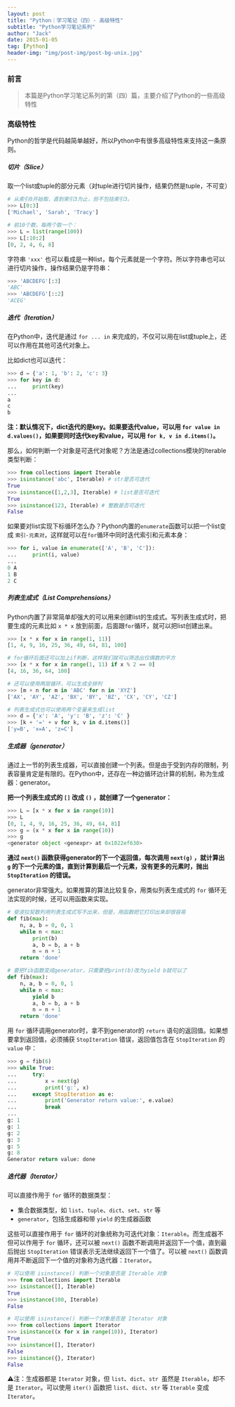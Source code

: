 ```yaml
---
layout: post
title: "Python｜学习笔记（四）- 高级特性"
subtitle: "Python学习笔记系列"
author: "Jack"
date: 2015-01-05
tag: [Python]
header-img: "img/post-img/post-bg-unix.jpg"
---
```


### 前言

> 本篇是Python学习笔记系列的第（四）篇，主要介绍了Python的一些高级特性

### 高级特性

Python的哲学是代码越简单越好，所以Python中有很多高级特性来支持这一条原则。

##### 切片（Slice）

取一个list或tuple的部分元素（对tuple进行切片操作，结果仍然是tuple，不可变）

```python
# 从索引0开始取，直到索引3为止，但不包括索引3。
>>> L[0:3]
['Michael', 'Sarah', 'Tracy']

# 前10个数，每两个取一个：
>>> L = list(range(100))
>>> L[:10:2]
[0, 2, 4, 6, 8]
```

字符串 `'xxx'` 也可以看成是一种list，每个元素就是一个字符。所以字符串也可以进行切片操作，操作结果仍是字符串：

```python
>>> 'ABCDEFG'[:3]
'ABC'
>>> 'ABCDEFG'[::2]
'ACEG'
```



##### 迭代（Iteration）

在Python中，迭代是通过 `for ... in` 来完成的，不仅可以用在list或tuple上，还可以作用在其他可迭代对象上。

比如dict也可以迭代：

```python
>>> d = {'a': 1, 'b': 2, 'c': 3}
>>> for key in d:
...     print(key)
...
a
c
b
```

**注：默认情况下，dict迭代的是key。如果要迭代value，可以用 `for value in d.values()`，如果要同时迭代key和value，可以用 `for k, v in d.items()`。**

那么，如何判断一个对象是可迭代对象呢？方法是通过collections模块的Iterable类型判断：

```python
>>> from collections import Iterable
>>> isinstance('abc', Iterable) # str是否可迭代
True
>>> isinstance([1,2,3], Iterable) # list是否可迭代
True
>>> isinstance(123, Iterable) # 整数是否可迭代
False
```

如果要对list实现下标循环怎么办？Python内置的`enumerate`函数可以把一个list变成 `索引-元素对`，这样就可以在`for`循环中同时迭代索引和元素本身：

```python
>>> for i, value in enumerate(['A', 'B', 'C']):
...     print(i, value)
...
0 A
1 B
2 C
```

##### 列表生成式（List Comprehensions）

Python内置了非常简单却强大的可以用来创建list的生成式。写列表生成式时，把要生成的元素比如 `x * x` 放到前面，后面跟`for`循环，就可以把list创建出来。

```python
>>> [x * x for x in range(1, 11)]
[1, 4, 9, 16, 25, 36, 49, 64, 81, 100]

# for循环后面还可以加上if判断，这样我们就可以筛选出仅偶数的平方
>>> [x * x for x in range(1, 11) if x % 2 == 0]
[4, 16, 36, 64, 100]

# 还可以使用两层循环，可以生成全排列
>>> [m + n for m in 'ABC' for n in 'XYZ']
['AX', 'AY', 'AZ', 'BX', 'BY', 'BZ', 'CX', 'CY', 'CZ']

# 列表生成式也可以使用两个变量来生成list
>>> d = {'x': 'A', 'y': 'B', 'z': 'C' }
>>> [k + '=' + v for k, v in d.items()]
['y=B', 'x=A', 'z=C']
```

##### 生成器（generator）

通过上一节的列表生成器，可以直接创建一个列表。但是由于受到内存的限制，列表容量肯定是有限的。在Python中，还存在一种边循环边计算的机制，称为生成器：generator。

**把一个列表生成式的 `[]` 改成 `()` ，就创建了一个generator：**

```python
>>> L = [x * x for x in range(10)]
>>> L
[0, 1, 4, 9, 16, 25, 36, 49, 64, 81]
>>> g = (x * x for x in range(10))
>>> g
<generator object <genexpr> at 0x1022ef630>
```

**通过 `next()` 函数获得generator的下一个返回值，每次调用 `next(g)` ，就计算出 `g` 的下一个元素的值，直到计算到最后一个元素，没有更多的元素时，抛出 `StopIteration` 的错误。**

generator非常强大。如果推算的算法比较复杂，用类似列表生成式的 `for` 循环无法实现的时候，还可以用函数来实现。

```python
# 斐波拉契数列用列表生成式写不出来，但是，用函数把它打印出来却很容易
def fib(max):
    n, a, b = 0, 0, 1
    while n < max:
        print(b)
        a, b = b, a + b
        n = n + 1
    return 'done'

# 要把fib函数变成generator，只需要把print(b)改为yield b就可以了
def fib(max):
    n, a, b = 0, 0, 1
    while n < max:
        yield b
        a, b = b, a + b
        n = n + 1
    return 'done'

```

用 `for` 循环调用generator时，拿不到generator的 `return` 语句的返回值。如果想要拿到返回值，必须捕获 `StopIteration` 错误，返回值包含在 `StopIteration` 的 `value` 中：

```python
>>> g = fib(6)
>>> while True:
...     try:
...         x = next(g)
...         print('g:', x)
...     except StopIteration as e:
...         print('Generator return value:', e.value)
...         break
...
g: 1
g: 1
g: 2
g: 3
g: 5
g: 8
Generator return value: done
```

##### 迭代器（Iterator）

可以直接作用于 `for` 循环的数据类型：

- 集合数据类型，如 `list`、`tuple`、`dict`、`set`、`str` 等
- `generator`，包括生成器和带 `yield` 的生成器函数

这些可以直接作用于 `for` 循环的对象统称为可迭代对象：`Iterable`。而生成器不但可以作用于 `for` 循环，还可以被 `next()` 函数不断调用并返回下一个值，直到最后抛出 `StopIteration` 错误表示无法继续返回下一个值了。可以被 `next()` 函数调用并不断返回下一个值的对象称为迭代器：`Iterator`。

```python
# 可以使用 isinstance() 判断一个对象是否是 Iterable 对象
>>> from collections import Iterable
>>> isinstance([], Iterable)
True
>>> isinstance(100, Iterable)
False

# 可以使用 isinstance() 判断一个对象是否是 Iterator 对象
>>> from collections import Iterator
>>> isinstance((x for x in range(10)), Iterator)
True
>>> isinstance([], Iterator)
False
>>> isinstance({}, Iterator)
False
```

⚠️注：生成器都是 `Iterator` 对象，但 `list`、`dict`、`str `虽然是 `Iterable`，却不是 `Iterator`。可以使用 `iter()` 函数把 `list`、`dict`、`str` 等 `Iterable` 变成 `Iterator`。











